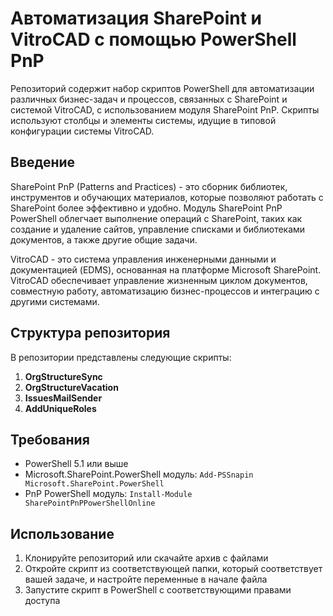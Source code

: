# Автоматизация SharePoint и VitroCAD с помощью PowerShell PnP

Репозиторий содержит набор скриптов PowerShell для автоматизации различных бизнес-задач и процессов, связанных с SharePoint и системой VitroCAD, с использованием модуля SharePoint PnP. Скрипты используют столбцы и элементы системы, идущие в типовой конфигурации системы VitroCAD.

## Введение

SharePoint PnP (Patterns and Practices) - это сборник библиотек, инструментов и обучающих материалов, которые позволяют работать с SharePoint более эффективно и удобно. Модуль SharePoint PnP PowerShell облегчает выполнение операций с SharePoint, таких как создание и удаление сайтов, управление списками и библиотеками документов, а также другие общие задачи.

VitroCAD - это система управления инженерными данными и документацией (EDMS), основанная на платформе Microsoft SharePoint. VitroCAD обеспечивает управление жизненным циклом документов, совместную работу, автоматизацию бизнес-процессов и интеграцию с другими системами.

## Структура репозитория

В репозитории представлены следующие скрипты:

1. **OrgStructureSync**
2. **OrgStructureVacation**
3. **IssuesMailSender**
4. **AddUniqueRoles**

## Требования

- PowerShell 5.1 или выше
- Microsoft.SharePoint.PowerShell модуль: `Add-PSSnapin Microsoft.SharePoint.PowerShell`
- PnP PowerShell модуль: `Install-Module SharePointPnPPowerShellOnline`

## Использование

1. Клонируйте репозиторий или скачайте архив с файлами
2. Откройте скрипт из соответствующей папки, который соответствует вашей задаче, и настройте переменные в начале файла
3. Запустите скрипт в PowerShell с соответствующими правами доступа
